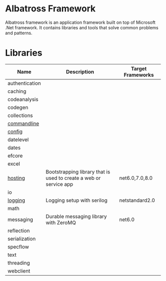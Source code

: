 # Albatross Framework
Albatross framework is an application framework built on top of Microsoft .Net framework.  It contains libraries and tools that solve common problems and patterns.

# Libraries
|Name|Description|Target Frameworks|
|-|-|-|
|authentication|||
|caching|||
|codeanalysis|||
|codegen|||
|collections|||
|[commandline](./commandline)|||
|[config](./config/Albatross.Config)|||
|datelevel|||
|dates|||
|efcore|||
|excel|||
|[hosting](./hosting)|Bootstrapping library that is used to create a web or service app|net6.0,7.0,8.0|
|io|||
|[logging](./logging/Albatross.Logging)|Logging setup with serilog|netstandard2.0|
|math|||
|messaging|Durable messaging library with ZeroMQ|net6.0|
|reflection|||
|serialization|||
|specflow|||
|text|||
|threading|||
|webclient|||